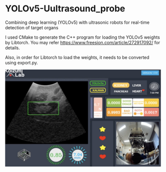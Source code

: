 # YOLOv5-Uultrasound_probe
Combining deep learning (YOLOv5) with ultrasonic robots for real-time detection of target organs

I used CMake to generate the C++ program for loading the YOLOv5 weights by Libtorch.
You may refer https://www.freesion.com/article/272917092/ for details.

Also, in order for Libtorch to load the weights, it needs to be converted using export.py.

![image](https://github.com/zhoujiayi1017/YOLOv5-Uultrasound_probe/blob/main/p1.png)
